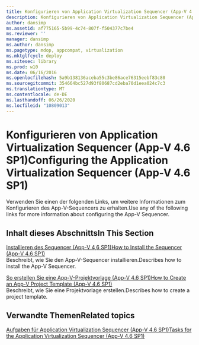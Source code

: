 ```yaml
---
title: Konfigurieren von Application Virtualization Sequencer (App-V 4.6 SP1)
description: Konfigurieren von Application Virtualization Sequencer (App-V 4.6 SP1)
author: dansimp
ms.assetid: af775165-5b99-4c74-807f-f504377c7be4
ms.reviewer: ''
manager: dansimp
ms.author: dansimp
ms.pagetype: mdop, appcompat, virtualization
ms.mktglfcycl: deploy
ms.sitesec: library
ms.prod: w10
ms.date: 06/16/2016
ms.openlocfilehash: 5a9b138136aceba55c3be86ace76315eebf83c80
ms.sourcegitcommit: 354664bc527d93f80687cd2eba70d1eea024c7c3
ms.translationtype: MT
ms.contentlocale: de-DE
ms.lasthandoff: 06/26/2020
ms.locfileid: "10809013"
---
```

# <span data-ttu-id="1c4ae-103">Konfigurieren von Application Virtualization Sequencer (App-V 4.6 SP1)</span><span class="sxs-lookup"><span data-stu-id="1c4ae-103">Configuring the Application Virtualization Sequencer (App-V 4.6 SP1)</span></span>


<span data-ttu-id="1c4ae-104">Verwenden Sie einen der folgenden Links, um weitere Informationen zum Konfigurieren des App-V-Sequencers zu erhalten.</span><span class="sxs-lookup"><span data-stu-id="1c4ae-104">Use any of the following links for more information about configuring the App-V Sequencer.</span></span>

## <span data-ttu-id="1c4ae-105">Inhalt dieses Abschnitts</span><span class="sxs-lookup"><span data-stu-id="1c4ae-105">In This Section</span></span>


<a href="" id="how-to-install-the-sequencer---app-v-4-6-sp1-"></a>[<span data-ttu-id="1c4ae-106">Installieren des Sequencer (App-V 4,6 SP1)</span><span class="sxs-lookup"><span data-stu-id="1c4ae-106">How to Install the Sequencer (App-V 4.6 SP1)</span></span>](how-to-install-the-sequencer---app-v-46-sp1-.md)  
<span data-ttu-id="1c4ae-107">Beschreibt, wie Sie den App-V-Sequencer installieren.</span><span class="sxs-lookup"><span data-stu-id="1c4ae-107">Describes how to install the App-V Sequencer.</span></span>

<a href="" id="how-to-create-an-app-v-project-template--app-v-4-6-sp1-"></a>[<span data-ttu-id="1c4ae-108">So erstellen Sie eine App-V-Projektvorlage (App-V 4.6 SP1)</span><span class="sxs-lookup"><span data-stu-id="1c4ae-108">How to Create an App-V Project Template (App-V 4.6 SP1)</span></span>](how-to-create-an-app-v-project-template--app-v-46-sp1-.md)  
<span data-ttu-id="1c4ae-109">Beschreibt, wie Sie eine Projektvorlage erstellen.</span><span class="sxs-lookup"><span data-stu-id="1c4ae-109">Describes how to create a project template.</span></span>

## <span data-ttu-id="1c4ae-110">Verwandte Themen</span><span class="sxs-lookup"><span data-stu-id="1c4ae-110">Related topics</span></span>


[<span data-ttu-id="1c4ae-111">Aufgaben für Application Virtualization Sequencer (App-V 4.6 SP1)</span><span class="sxs-lookup"><span data-stu-id="1c4ae-111">Tasks for the Application Virtualization Sequencer (App-V 4.6 SP1)</span></span>](tasks-for-the-application-virtualization-sequencer--app-v-46-sp1-.md)

 

 





